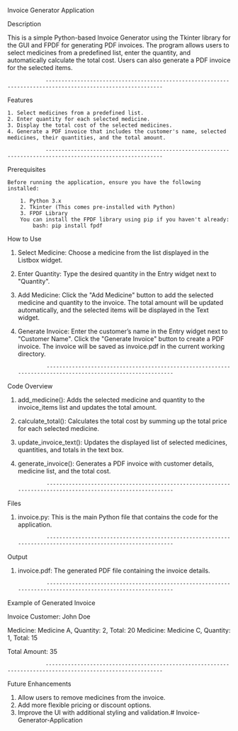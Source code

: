 Invoice Generator Application

Description

This is a simple Python-based Invoice Generator using the Tkinter library for the GUI and FPDF for generating PDF invoices. The program allows users to select medicines from a predefined list, enter the quantity, and automatically calculate the total cost. Users can also generate a PDF invoice for the selected items.

                -----------------------------------------------------------------------------------------------------------
Features

    1. Select medicines from a predefined list.
    2. Enter quantity for each selected medicine.
    3. Display the total cost of the selected medicines.
    4. Generate a PDF invoice that includes the customer's name, selected medicines, their quantities, and the total amount.

                -----------------------------------------------------------------------------------------------------------
Prerequisites

    Before running the application, ensure you have the following installed:

        1. Python 3.x
        2. Tkinter (This comes pre-installed with Python)
        3. FPDF Library
        You can install the FPDF library using pip if you haven't already:
            bash: pip install fpdf
How to Use
1. Select Medicine:
    Choose a medicine from the list displayed in the Listbox widget.
2. Enter Quantity:
    Type the desired quantity in the Entry widget next to "Quantity".
3. Add Medicine:
    Click the "Add Medicine" button to add the selected medicine and quantity to the invoice.
    The total amount will be updated automatically, and the selected items will be displayed in the Text widget.
4. Generate Invoice:
    Enter the customer’s name in the Entry widget next to "Customer Name".
    Click the "Generate Invoice" button to create a PDF invoice.
    The invoice will be saved as invoice.pdf in the current working directory.

                -----------------------------------------------------------------------------------------------------------
Code Overview

1. add_medicine():
    Adds the selected medicine and quantity to the invoice_items list and updates the total amount.
2. calculate_total():
    Calculates the total cost by summing up the total price for each selected medicine.
3. update_invoice_text():
    Updates the displayed list of selected medicines, quantities, and totals in the text box.
4. generate_invoice():
    Generates a PDF invoice with customer details, medicine list, and the total cost.

                -----------------------------------------------------------------------------------------------------------
Files

1. invoice.py: This is the main Python file that contains the code for the application.

                -----------------------------------------------------------------------------------------------------------
Output

1. invoice.pdf: The generated PDF file containing the invoice details.

                -----------------------------------------------------------------------------------------------------------
Example of Generated Invoice

Invoice
Customer: John Doe

Medicine: Medicine A, Quantity: 2, Total: 20
Medicine: Medicine C, Quantity: 1, Total: 15

Total Amount: 35

                -----------------------------------------------------------------------------------------------------------
Future Enhancements

1. Allow users to remove medicines from the invoice.
2. Add more flexible pricing or discount options.
3. Improve the UI with additional styling and validation.# Invoice-Generator-Application
